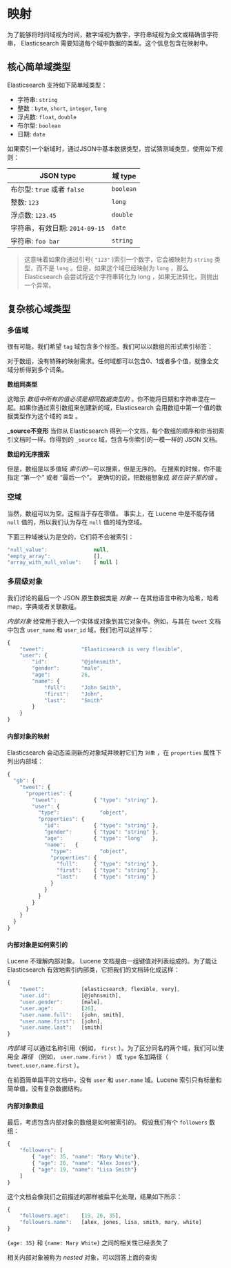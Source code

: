 # 映射

为了能够将时间域视为时间，数字域视为数字，字符串域视为全文或精确值字符串， Elasticsearch 需要知道每个域中数据的类型。这个信息包含在映射中。



## 核心简单域类型

Elasticsearch 支持如下简单域类型：

- 字符串: `string`
- 整数 : `byte`, `short`, `integer`, `long`
- 浮点数: `float`, `double`
- 布尔型: `boolean`
- 日期: `date`

如果索引一个新域时，通过JSON中基本数据类型，尝试猜测域类型，使用如下规则：

| **JSON type**                  | **域 type** |
| ------------------------------ | ----------- |
| 布尔型: `true` 或者 `false`    | `boolean`   |
| 整数: `123`                    | `long`      |
| 浮点数: `123.45`               | `double`    |
| 字符串，有效日期: `2014-09-15` | `date`      |
| 字符串: `foo bar`              | `string`    |



> 这意味着如果你通过引号( `"123"` )索引一个数字，它会被映射为 `string` 类型，而不是 `long` 。但是，如果这个域已经映射为 `long` ，那么 Elasticsearch 会尝试将这个字符串转化为 long ，如果无法转化，则抛出一个异常。



## 复杂核心域类型

### 多值域

很有可能，我们希望 `tag` 域包含多个标签。我们可以以数组的形式索引标签：

对于数组，没有特殊的映射需求。任何域都可以包含0、1或者多个值，就像全文域分析得到多个词条。

**数组同类型**

这暗示 *数组中所有的值必须是相同数据类型的* 。你不能将日期和字符串混在一起。如果你通过索引数组来创建新的域，Elasticsearch 会用数组中第一个值的数据类型作为这个域的 `类型` 。

**_source不变形**
当你从 Elasticsearch 得到一个文档，每个数组的顺序和你当初索引文档时一样。你得到的 `_source` 域，包含与你索引的一模一样的 JSON 文档。

**数组的无序搜索**

但是，数组是以多值域 *索引的*—可以搜索，但是无序的。 在搜索的时候，你不能指定 “第一个” 或者 “最后一个”。 更确切的说，把数组想象成 *装在袋子里的值* 。

### 空域

当然，数组可以为空。这相当于存在零值。 事实上，在 Lucene 中是不能存储 `null` 值的，所以我们认为存在 `null` 值的域为空域。

下面三种域被认为是空的，它们将不会被索引：

```js
"null_value":               null,
"empty_array":              [],
"array_with_null_value":    [ null ]
```

### 多层级对象

我们讨论的最后一个 JSON 原生数据类是 *对象* -- 在其他语言中称为哈希，哈希 map，字典或者关联数组。

*内部对象* 经常用于嵌入一个实体或对象到其它对象中。例如，与其在 `tweet` 文档中包含 `user_name` 和 `user_id` 域，我们也可以这样写：

```js
{
    "tweet":            "Elasticsearch is very flexible",
    "user": {
        "id":           "@johnsmith",
        "gender":       "male",
        "age":          26,
        "name": {
            "full":     "John Smith",
            "first":    "John",
            "last":     "Smith"
        }
    }
}
```



#### 内部对象的映射

Elasticsearch 会动态监测新的对象域并映射它们为 `对象` ，在 `properties` 属性下列出内部域：

```js
{
  "gb": {
    "tweet": { 
      "properties": {
        "tweet":            { "type": "string" },
        "user": { 
          "type":             "object",
          "properties": {
            "id":           { "type": "string" },
            "gender":       { "type": "string" },
            "age":          { "type": "long"   },
            "name":   { 
              "type":         "object",
              "properties": {
                "full":     { "type": "string" },
                "first":    { "type": "string" },
                "last":     { "type": "string" }
              }
            }
          }
        }
      }
    }
  }
}
```

#### 内部对象是如何索引的

Lucene 不理解内部对象。 Lucene 文档是由一组键值对列表组成的。为了能让 Elasticsearch 有效地索引内部类，它把我们的文档转化成这样：

```js
{
    "tweet":            [elasticsearch, flexible, very],
    "user.id":          [@johnsmith],
    "user.gender":      [male],
    "user.age":         [26],
    "user.name.full":   [john, smith],
    "user.name.first":  [john],
    "user.name.last":   [smith]
}
```

*内部域* 可以通过名称引用（例如， `first` ）。为了区分同名的两个域，我们可以使用全 *路径* （例如， `user.name.first` ） 或 `type` 名加路径（ `tweet.user.name.first` ）。



在前面简单扁平的文档中，没有 `user` 和 `user.name` 域。Lucene 索引只有标量和简单值，没有复杂数据结构。



#### 内部对象数组

最后，考虑包含内部对象的数组是如何被索引的。 假设我们有个 `followers` 数组：

```js
{
    "followers": [
        { "age": 35, "name": "Mary White"},
        { "age": 26, "name": "Alex Jones"},
        { "age": 19, "name": "Lisa Smith"}
    ]
}
```

这个文档会像我们之前描述的那样被扁平化处理，结果如下所示：

```js
{
    "followers.age":    [19, 26, 35],
    "followers.name":   [alex, jones, lisa, smith, mary, white]
}
```

`{age: 35}` 和 `{name: Mary White}` 之间的相关性已经丢失了

相关内部对象被称为 *nested* 对象，可以回答上面的查询





